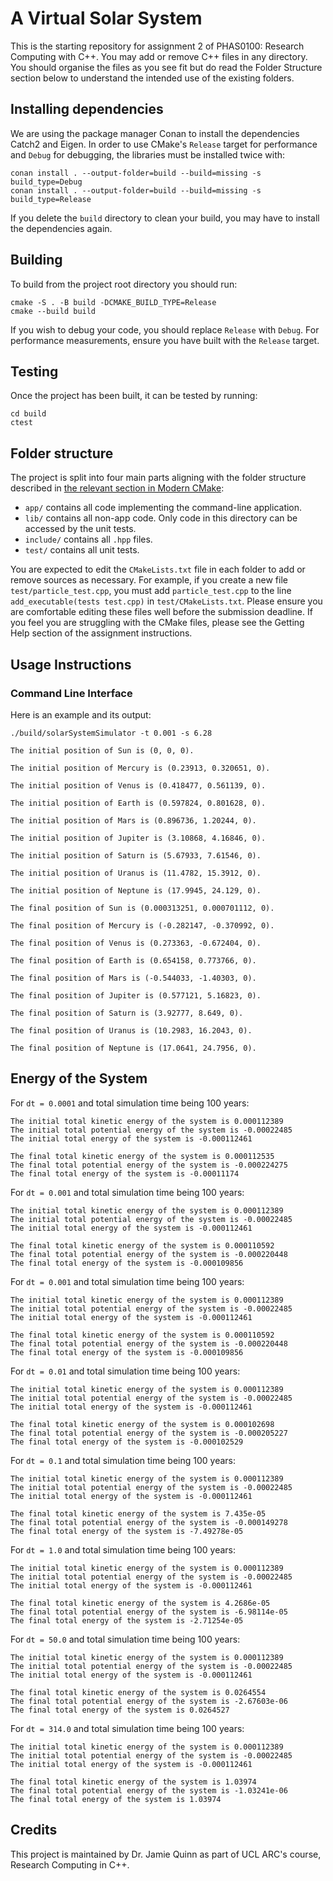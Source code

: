 # A Virtual Solar System

This is the starting repository for assignment 2 of PHAS0100: Research Computing with C++. You may add or remove C++ files in any directory. You should organise the files as you see fit but do read the Folder Structure section below to understand the intended use of the existing folders.

## Installing dependencies

We are using the package manager Conan to install the dependencies Catch2 and Eigen. In order to use CMake's `Release` target for performance and `Debug` for debugging, the libraries must be installed twice with:

```
conan install . --output-folder=build --build=missing -s build_type=Debug
conan install . --output-folder=build --build=missing -s build_type=Release
```

If you delete the `build` directory to clean your build, you may have to install the dependencies again.

## Building

To build from the project root directory you should run:

```
cmake -S . -B build -DCMAKE_BUILD_TYPE=Release
cmake --build build
```

If you wish to debug your code, you should replace `Release` with `Debug`. For performance measurements, ensure you have built with the `Release` target.

## Testing

Once the project has been built, it can be tested by running:

```
cd build
ctest
```

## Folder structure

The project is split into four main parts aligning with the folder structure described in [the relevant section in Modern CMake](https://cliutils.gitlab.io/modern-cmake/chapters/basics/structure.html):

- `app/` contains all code implementing the command-line application.
- `lib/` contains all non-app code. Only code in this directory can be accessed by the unit tests.
- `include/` contains all `.hpp` files.
- `test/` contains all unit tests.

You are expected to edit the `CMakeLists.txt` file in each folder to add or remove sources as necessary. For example, if you create a new file `test/particle_test.cpp`, you must add `particle_test.cpp` to the line `add_executable(tests test.cpp)` in `test/CMakeLists.txt`. Please ensure you are comfortable editing these files well before the submission deadline. If you feel you are struggling with the CMake files, please see the Getting Help section of the assignment instructions.

## Usage Instructions

### Command Line Interface

Here is an example and its output:

```
./build/solarSystemSimulator -t 0.001 -s 6.28
```

```
The initial position of Sun is (0, 0, 0).

The initial position of Mercury is (0.23913, 0.320651, 0).

The initial position of Venus is (0.418477, 0.561139, 0).

The initial position of Earth is (0.597824, 0.801628, 0).

The initial position of Mars is (0.896736, 1.20244, 0).

The initial position of Jupiter is (3.10868, 4.16846, 0).

The initial position of Saturn is (5.67933, 7.61546, 0).

The initial position of Uranus is (11.4782, 15.3912, 0).

The initial position of Neptune is (17.9945, 24.129, 0).

The final position of Sun is (0.000313251, 0.000701112, 0).

The final position of Mercury is (-0.282147, -0.370992, 0).

The final position of Venus is (0.273363, -0.672404, 0).

The final position of Earth is (0.654158, 0.773766, 0).

The final position of Mars is (-0.544033, -1.40303, 0).

The final position of Jupiter is (0.577121, 5.16823, 0).

The final position of Saturn is (3.92777, 8.649, 0).

The final position of Uranus is (10.2983, 16.2043, 0).

The final position of Neptune is (17.0641, 24.7956, 0).
```

## Energy of the System

For `dt = 0.0001` and total simulation time being 100 years:

```
The initial total kinetic energy of the system is 0.000112389
The initial total potential energy of the system is -0.00022485
The initial total energy of the system is -0.000112461

The final total kinetic energy of the system is 0.000112535
The final total potential energy of the system is -0.000224275
The final total energy of the system is -0.00011174
```


For `dt = 0.001` and total simulation time being 100 years:

```
The initial total kinetic energy of the system is 0.000112389
The initial total potential energy of the system is -0.00022485
The initial total energy of the system is -0.000112461

The final total kinetic energy of the system is 0.000110592
The final total potential energy of the system is -0.000220448
The final total energy of the system is -0.000109856
```


For `dt = 0.001` and total simulation time being 100 years:

```
The initial total kinetic energy of the system is 0.000112389
The initial total potential energy of the system is -0.00022485
The initial total energy of the system is -0.000112461

The final total kinetic energy of the system is 0.000110592
The final total potential energy of the system is -0.000220448
The final total energy of the system is -0.000109856
```


For `dt = 0.01` and total simulation time being 100 years:

```
The initial total kinetic energy of the system is 0.000112389
The initial total potential energy of the system is -0.00022485
The initial total energy of the system is -0.000112461

The final total kinetic energy of the system is 0.000102698
The final total potential energy of the system is -0.000205227
The final total energy of the system is -0.000102529
```



For `dt = 0.1` and total simulation time being 100 years:

```
The initial total kinetic energy of the system is 0.000112389
The initial total potential energy of the system is -0.00022485
The initial total energy of the system is -0.000112461

The final total kinetic energy of the system is 7.435e-05
The final total potential energy of the system is -0.000149278
The final total energy of the system is -7.49278e-05
```



For `dt = 1.0` and total simulation time being 100 years:

```
The initial total kinetic energy of the system is 0.000112389
The initial total potential energy of the system is -0.00022485
The initial total energy of the system is -0.000112461

The final total kinetic energy of the system is 4.2686e-05
The final total potential energy of the system is -6.98114e-05
The final total energy of the system is -2.71254e-05
```



For `dt = 50.0` and total simulation time being 100 years:

```
The initial total kinetic energy of the system is 0.000112389
The initial total potential energy of the system is -0.00022485
The initial total energy of the system is -0.000112461

The final total kinetic energy of the system is 0.0264554
The final total potential energy of the system is -2.67603e-06
The final total energy of the system is 0.0264527
```



For `dt = 314.0` and total simulation time being 100 years:

```
The initial total kinetic energy of the system is 0.000112389
The initial total potential energy of the system is -0.00022485
The initial total energy of the system is -0.000112461

The final total kinetic energy of the system is 1.03974
The final total potential energy of the system is -1.03241e-06
The final total energy of the system is 1.03974
```

## Credits

This project is maintained by Dr. Jamie Quinn as part of UCL ARC's course, Research Computing in C++.

